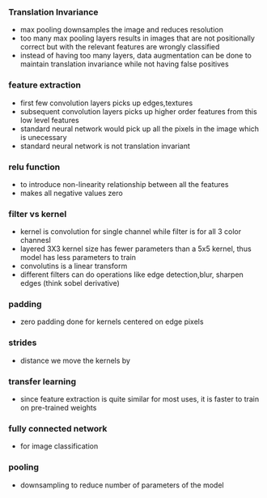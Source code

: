 ### Translation Invariance
* max pooling downsamples the image and reduces resolution
* too many max pooling layers results in images that are not positionally correct but with the relevant features are wrongly classified
* instead of having too many layers, data augmentation can be done to maintain translation invariance while not having false positives

### feature extraction
* first few convolution layers picks up edges,textures
* subsequent convolution layers picks up higher order features from this low level features
* standard neural network would pick up all the pixels in the image which is unecessary
* standard neural network is not translation invariant

### relu function
* to introduce non-linearity relationship between all the features
* makes all negative values zero

### filter vs kernel
* kernel is convolution for single channel while filter is for all 3 color channesl
* layered 3X3 kernel size has fewer parameters than a 5x5 kernel, thus model has less parameters to train
* convolutins is a linear transform
* different filters can do operations like edge detection,blur, sharpen edges (think sobel derivative)

### padding
* zero padding done for kernels centered on edge pixels

### strides
* distance we move the kernels by

### transfer learning
* since feature extraction is quite similar for most uses, it is faster to train on pre-trained weights

### fully connected network
* for image classification

### pooling
* downsampling to reduce number of parameters of the model
